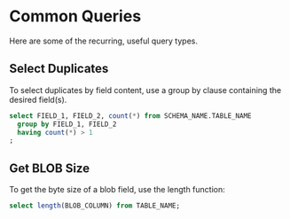 # Common Queries
Here are some of the recurring, useful query types.


## Select Duplicates
To select duplicates by field content, use a group by clause containing the desired field(s).

```sql
select FIELD_1, FIELD_2, count(*) from SCHEMA_NAME.TABLE_NAME
  group by FIELD_1, FIELD_2
  having count(*) > 1
;
```

## Get BLOB Size
To get the byte size of a blob field, use the length function:

```sql
select length(BLOB_COLUMN) from TABLE_NAME;
```

